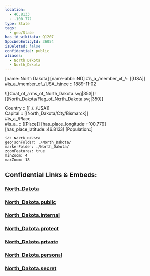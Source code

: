 ```yaml
---
location:
  - 46.8133
  - -100.779
type: State
tags:
  - geo/State
has_id_wikidata: Q1207
SpocWebEntityId: 36054
isDeleted: false
confidential: public
aliases:
  - North Dakota
  - North_Dakota
---
```

[name::North Dakota] 
[name-abbr::ND] 
#is_a_/member_of_/:: [[USA]]
#is_a_/member_of_/USA_/since :: 1889-11-02 


![[Coat_of_arms_of_North_Dakota.svg|350]] 
![[North_Dakota/Flag_of_North_Dakota.svg|350]]  

Country :: [[../../USA]]  
Capital :: [[North_Dakota/City/Bismarck]]  
#is_a_/Place  
#is_a_ :: [[Place]] 
[has_place_longitude::-100.779] 
[has_place_latitude::46.8133] 
[Population::] 



```leaflet
id: North_Dakota
geojsonFolder: ./North_Dakota/
markerFolder: ./North_Dakota/
zoomFeatures: true 
minZoom: 4 
maxZoom: 18
```


## Confidential Links & Embeds: 

### [North_Dakota](/_Standards/Earth/Continent/America~North/USA/USA~Central/North_Dakota.md) 

### [North_Dakota.public](/_public/Earth/Continent/America~North/USA/USA~Central/North_Dakota.public.md) 

### [North_Dakota.internal](/_internal/Earth/Continent/America~North/USA/USA~Central/North_Dakota.internal.md) 

### [North_Dakota.protect](/_protect/Earth/Continent/America~North/USA/USA~Central/North_Dakota.protect.md) 

### [North_Dakota.private](/_private/Earth/Continent/America~North/USA/USA~Central/North_Dakota.private.md) 

### [North_Dakota.personal](/_personal/Earth/Continent/America~North/USA/USA~Central/North_Dakota.personal.md) 

### [North_Dakota.secret](/_secret/Earth/Continent/America~North/USA/USA~Central/North_Dakota.secret.md)

